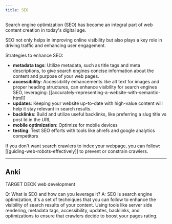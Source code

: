 ```yaml
---
title: SEO
---
```

Search engine optimization (SEO) has become an integral part of web content creation in today's digital age.

SEO not only helps in improving online visibility but also plays a key role in driving traffic and enhancing user engagement.

Strategies to enhance SEO:
- **metadata tags**: Utilize metadata, such as title tags and meta descriptions, to give search engines concise information about the content and purpose of your web pages.
- **accessibility**: Accessibility enhancements like alt text for images and proper heading structures, can enhance visibility for search engines SEO, leveraging: [[accurately-representing-a-website-with-semantic-html]]
- **updates**: Keeping your website up-to-date with high-value content will help it stay relevant in search results.
- **backlinks**: Build and utilize useful backlinks, like preferring a slug title vs post Id in the URL
- **mobile optimization**: Optimize for mobile devices
- **testing**: Test SEO efforts with tools like ahrefs and google analytics competitors

If you don't want search crawlers to index your webpage, you can follow: [[guiding-web-robots-effectively]] to prevent or constrain crawlers.


----
## Anki

TARGET DECK
web development

Q: What is SEO and how can you leverage it?
A: SEO is search engine optimization, it's a set of techniques that you can follow to enhance the visibility of search results of your content. Using tools like server side rendering, metadata tags, accessibility, updates, backlinks, and optimizations to ensure that crawlers decide to boost your pages rating.
<!--ID: 1702555023587-->
